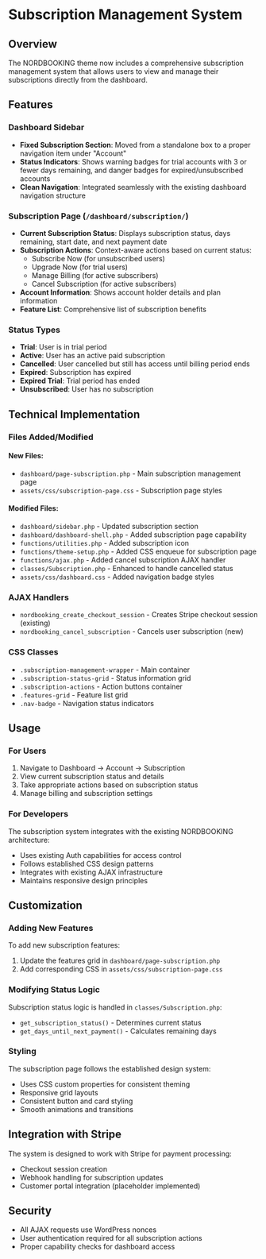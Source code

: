 # Subscription Management System

## Overview
The NORDBOOKING theme now includes a comprehensive subscription management system that allows users to view and manage their subscriptions directly from the dashboard.

## Features

### Dashboard Sidebar
- **Fixed Subscription Section**: Moved from a standalone box to a proper navigation item under "Account"
- **Status Indicators**: Shows warning badges for trial accounts with 3 or fewer days remaining, and danger badges for expired/unsubscribed accounts
- **Clean Navigation**: Integrated seamlessly with the existing dashboard navigation structure

### Subscription Page (`/dashboard/subscription/`)
- **Current Subscription Status**: Displays subscription status, days remaining, start date, and next payment date
- **Subscription Actions**: Context-aware actions based on current status:
  - Subscribe Now (for unsubscribed users)
  - Upgrade Now (for trial users)
  - Manage Billing (for active subscribers)
  - Cancel Subscription (for active subscribers)
- **Account Information**: Shows account holder details and plan information
- **Feature List**: Comprehensive list of subscription benefits

### Status Types
- **Trial**: User is in trial period
- **Active**: User has an active paid subscription
- **Cancelled**: User cancelled but still has access until billing period ends
- **Expired**: Subscription has expired
- **Expired Trial**: Trial period has ended
- **Unsubscribed**: User has no subscription

## Technical Implementation

### Files Added/Modified

#### New Files:
- `dashboard/page-subscription.php` - Main subscription management page
- `assets/css/subscription-page.css` - Subscription page styles

#### Modified Files:
- `dashboard/sidebar.php` - Updated subscription section
- `dashboard/dashboard-shell.php` - Added subscription page capability
- `functions/utilities.php` - Added subscription icon
- `functions/theme-setup.php` - Added CSS enqueue for subscription page
- `functions/ajax.php` - Added cancel subscription AJAX handler
- `classes/Subscription.php` - Enhanced to handle cancelled status
- `assets/css/dashboard.css` - Added navigation badge styles

### AJAX Handlers
- `nordbooking_create_checkout_session` - Creates Stripe checkout session (existing)
- `nordbooking_cancel_subscription` - Cancels user subscription (new)

### CSS Classes
- `.subscription-management-wrapper` - Main container
- `.subscription-status-grid` - Status information grid
- `.subscription-actions` - Action buttons container
- `.features-grid` - Feature list grid
- `.nav-badge` - Navigation status indicators

## Usage

### For Users
1. Navigate to Dashboard → Account → Subscription
2. View current subscription status and details
3. Take appropriate actions based on subscription status
4. Manage billing and subscription settings

### For Developers
The subscription system integrates with the existing NORDBOOKING architecture:
- Uses existing Auth capabilities for access control
- Follows established CSS design patterns
- Integrates with existing AJAX infrastructure
- Maintains responsive design principles

## Customization

### Adding New Features
To add new subscription features:
1. Update the features grid in `dashboard/page-subscription.php`
2. Add corresponding CSS in `assets/css/subscription-page.css`

### Modifying Status Logic
Subscription status logic is handled in `classes/Subscription.php`:
- `get_subscription_status()` - Determines current status
- `get_days_until_next_payment()` - Calculates remaining days

### Styling
The subscription page follows the established design system:
- Uses CSS custom properties for consistent theming
- Responsive grid layouts
- Consistent button and card styling
- Smooth animations and transitions

## Integration with Stripe
The system is designed to work with Stripe for payment processing:
- Checkout session creation
- Webhook handling for subscription updates
- Customer portal integration (placeholder implemented)

## Security
- All AJAX requests use WordPress nonces
- User authentication required for all subscription actions
- Proper capability checks for dashboard access